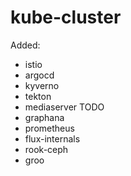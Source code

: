 # kube-cluster

Added:

- istio
- argocd
- kyverno
- tekton
- mediaserver TODO
- graphana
- prometheus
- flux-internals
- rook-ceph
- groo
